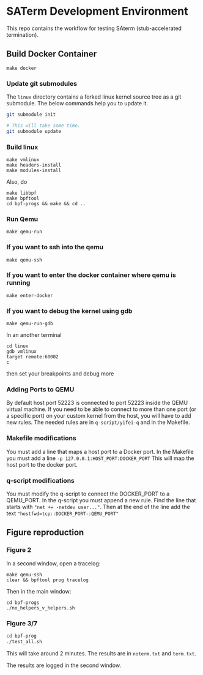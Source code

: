 # SATerm Development Environment

This repo contains the workflow for testing SAterm (stub-accelerated termination).

## Build Docker Container

``` make docker ```

### Update git submodules
The `linux` directory contains a forked linux kernel source tree as a git submodule. The below commands help you to update it.

```sh
git submodule init

# This will take some time.
git submodule update
```

### Build linux

```
make vmlinux
make headers-install
make modules-install
```

Also, do
```
make libbpf
make bpftool
cd bpf-progs && make && cd ..
```

### Run Qemu
```
make qemu-run
```

### If you want to ssh into the qemu
```
make qemu-ssh
```

### If you want to enter the docker container where qemu is running
```
make enter-docker
```

### If you want to debug the kernel using gdb
```
make qemu-run-gdb
```
In an another terminal
```
cd linux
gdb vmlinux
target remote:60002
c
```
then set your breakpoints and debug more


### Adding Ports to QEMU
By default host port 52223 is connected to port 52223 inside the QEMU virtual machine.
If you need to be able to connect to more than one port (or a specific port) on your custom kernel from the host, you will have to add new rules.
The needed rules are in `q-script/yifei-q` and in the Makefile.

### Makefile modifications
You must add a line that maps a host port to a Docker port.
In the Makefile you must add a line 
    ```-p 127.0.0.1:HOST_PORT:DOCKER_PORT```
This will map the host port to the docker port.

### q-script modifications
You must modify the q-script to connect the DOCKER_PORT to a QEMU_PORT.
In the q-script you must append a new rule.
Find the line that starts with `"net += -netdev user..."`.
Then at the end of the line add the text ```"hostfwd=tcp::DOCKER_PORT-:QEMU_PORT"```

## Figure reproduction

### Figure 2
In a second window, open a tracelog:

```
make qemu-ssh
clear && bpftool prog tracelog
```

Then in the main window:
```
cd bpf-progs
./no_helpers_v_helpers.sh
```

### Figure 3/7
```sh
cd bpf-prog
./test_all.sh
```
This will take around 2 minutes. The results are in `noterm.txt` and `term.txt`.

The results are logged in the second window.

